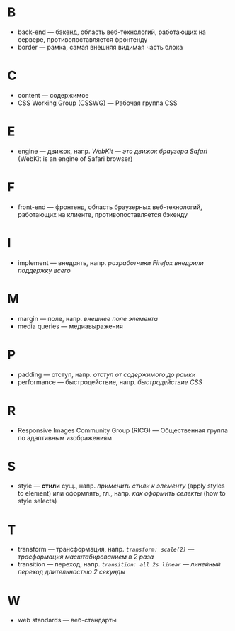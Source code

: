 # B

- back-end — бэкенд, область веб-технологий, работающих на сервере, противопоставляется фронтенду
- border — рамка, самая внешняя видимая часть блока

# C

- content — содержимое
- CSS Working Group (CSSWG) — Рабочая группа CSS

# E

- engine — движок, напр. _WebKit — это движок браузера Safari_ (WebKit is an engine of Safari browser)

# F

- front-end — фронтенд, область браузерных веб-технологий, работающих на клиенте, противопоставляется бэкенду

# I

- implement — внедрять, напр. _разработчики Firefox внедрили поддержку всего_

# M

- margin — поле, напр. _внешнее поле элемента_
- media queries — медиавыражения

# P

- padding — отступ, напр. _отступ от содержимого до рамки_
- performance — быстродействие, напр. _быстродействие CSS_

# R

- Responsive Images Community Group (RICG) — Общественная группа по адаптивным изображениям

# S

- style — **стили** сущ., напр. _применить стили к элементу_ (apply styles to element) или оформлять, гл., напр. _как оформить селекты_ (how to style selects)

# T

- transform — трансформация, напр. _`transform: scale(2)` — трасформация масштабированием в 2 раза_
- transition — переход, напр. _`transition: all 2s linear` — линейный переход длительностью 2 секунды_

# W

- web standards — веб-стандарты